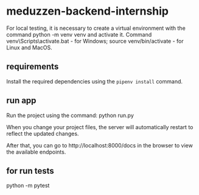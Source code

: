 # meduzzen-backend-internship

For local testing, it is necessary to create a virtual environment with the command python -m venv venv and activate it.
Command venv\Scripts\activate.bat - for Windows; source venv/bin/activate - for Linux and MacOS.

## requirements

Install the required dependencies using the `pipenv install` command.

## run app

Run the project using the command:
python run.py

When you change your project files, the server will automatically restart to reflect the updated changes.


After that, you can go to http://localhost:8000/docs in the browser to view the available endpoints.

## for run tests

python -m pytest  